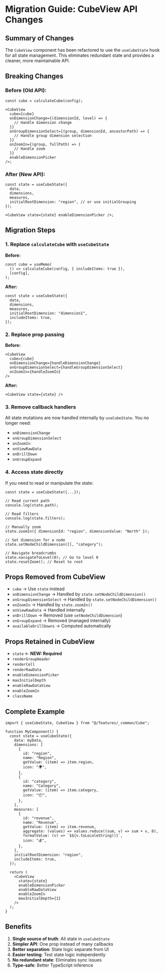# Migration Guide: CubeView API Changes

## Summary of Changes

The `CubeView` component has been refactored to use the `useCubeState` hook for all state management. This eliminates redundant state and provides a cleaner, more maintainable API.

## Breaking Changes

### Before (Old API):

```tsx
const cube = calculateCube(config);

<CubeView
  cube={cube}
  onDimensionChange={(dimensionId, level) => {
    // Handle dimension change
  }}
  onGroupDimensionSelect={(group, dimensionId, ancestorPath) => {
    // Handle group dimension selection
  }}
  onZoomIn={(group, fullPath) => {
    // Handle zoom
  }}
  enableDimensionPicker
/>;
```

### After (New API):

```tsx
const state = useCubeState({
  data,
  dimensions,
  measures,
  initialRootDimension: "region", // or use initialGrouping
});

<CubeView state={state} enableDimensionPicker />;
```

## Migration Steps

### 1. Replace `calculateCube` with `useCubeState`

**Before:**

```tsx
const cube = useMemo(
  () => calculateCube(config, { includeItems: true }),
  [config],
);
```

**After:**

```tsx
const state = useCubeState({
  data,
  dimensions,
  measures,
  initialRootDimension: "dimension1",
  includeItems: true,
});
```

### 2. Replace prop passing

**Before:**

```tsx
<CubeView
  cube={cube}
  onDimensionChange={handleDimensionChange}
  onGroupDimensionSelect={handleGroupDimensionSelect}
  onZoomIn={handleZoomIn}
/>
```

**After:**

```tsx
<CubeView state={state} />
```

### 3. Remove callback handlers

All state mutations are now handled internally by `useCubeState`. You no longer need:

- `onDimensionChange`
- `onGroupDimensionSelect`
- `onZoomIn`
- `onViewRawData`
- `onDrillDown`
- `onGroupExpand`

### 4. Access state directly

If you need to read or manipulate the state:

```tsx
const state = useCubeState({...});

// Read current path
console.log(state.path);

// Read filters
console.log(state.filters);

// Manually zoom
state.zoomIn({ dimensionId: "region", dimensionValue: "North" });

// Set dimension for a node
state.setNodeChildDimension([], "category");

// Navigate breadcrumbs
state.navigateToLevel(0); // Go to level 0
state.resetZoom(); // Reset to root
```

## Props Removed from CubeView

- `cube` → Use `state` instead
- `onDimensionChange` → Handled by `state.setNodeChildDimension()`
- `onGroupDimensionSelect` → Handled by `state.setNodeChildDimension()`
- `onZoomIn` → Handled by `state.zoomIn()`
- `onViewRawData` → Handled internally
- `onDrillDown` → Removed (use `setNodeChildDimension`)
- `onGroupExpand` → Removed (managed internally)
- `availableDrillDowns` → Computed automatically

## Props Retained in CubeView

- `state` ← **NEW: Required**
- `renderGroupHeader`
- `renderCell`
- `renderRawData`
- `enableDimensionPicker`
- `maxInitialDepth`
- `enableRawDataView`
- `enableZoomIn`
- `className`

## Complete Example

```tsx
import { useCubeState, CubeView } from "@/features/_common/Cube";

function MyComponent() {
  const state = useCubeState({
    data: myData,
    dimensions: [
      {
        id: "region",
        name: "Region",
        getValue: (item) => item.region,
        icon: "🌍",
      },
      {
        id: "category",
        name: "Category",
        getValue: (item) => item.category,
        icon: "📦",
      },
    ],
    measures: [
      {
        id: "revenue",
        name: "Revenue",
        getValue: (item) => item.revenue,
        aggregate: (values) => values.reduce((sum, v) => sum + v, 0),
        formatValue: (v) => `$${v.toLocaleString()}`,
        icon: "💰",
      },
    ],
    initialRootDimension: "region",
    includeItems: true,
  });

  return (
    <CubeView
      state={state}
      enableDimensionPicker
      enableRawDataView
      enableZoomIn
      maxInitialDepth={1}
    />
  );
}
```

## Benefits

1. **Single source of truth**: All state in `useCubeState`
2. **Simpler API**: One prop instead of many callbacks
3. **Better separation**: State logic separate from UI
4. **Easier testing**: Test state logic independently
5. **No redundant state**: Eliminates sync issues
6. **Type-safe**: Better TypeScript inference
